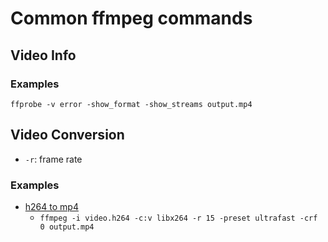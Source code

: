 # Common ffmpeg commands

## Video Info

### Examples

`ffprobe -v error -show_format -show_streams output.mp4`

## Video Conversion

- `-r`: frame rate

### Examples

- [h264 to mp4](https://trac.ffmpeg.org/wiki/Encode/H.264)
  - `ffmpeg -i video.h264 -c:v libx264 -r 15 -preset ultrafast -crf 0 output.mp4`

